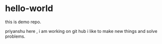 # hello-world
this is demo repo.

priyanshu here , i am working on git hub i like to make new things and solve problems. 
